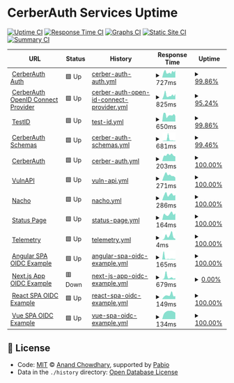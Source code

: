 # CerberAuth Services Uptime

[![Uptime CI](https://github.com/cerberauth/upptime/workflows/Uptime%20CI/badge.svg)](https://github.com/cerberauth/upptime/actions?query=workflow%3A%22Uptime+CI%22)
[![Response Time CI](https://github.com/cerberauth/upptime/workflows/Response%20Time%20CI/badge.svg)](https://github.com/cerberauth/upptime/actions?query=workflow%3A%22Response+Time+CI%22)
[![Graphs CI](https://github.com/cerberauth/upptime/workflows/Graphs%20CI/badge.svg)](https://github.com/cerberauth/upptime/actions?query=workflow%3A%22Graphs+CI%22)
[![Static Site CI](https://github.com/cerberauth/upptime/workflows/Static%20Site%20CI/badge.svg)](https://github.com/cerberauth/upptime/actions?query=workflow%3A%22Static+Site+CI%22)
[![Summary CI](https://github.com/cerberauth/upptime/workflows/Summary%20CI/badge.svg)](https://github.com/cerberauth/upptime/actions?query=workflow%3A%22Summary+CI%22)

<!--start: status pages-->
<!-- This summary is generated by Upptime (https://github.com/upptime/upptime) -->
<!-- Do not edit this manually, your changes will be overwritten -->
<!-- prettier-ignore -->
| URL | Status | History | Response Time | Uptime |
| --- | ------ | ------- | ------------- | ------ |
| <img alt="" src="https://icons.duckduckgo.com/ip3/auth.cerberauth.com.ico" height="13"> [CerberAuth Auth](https://auth.cerberauth.com/health/ready) | 🟩 Up | [cerber-auth-auth.yml](https://github.com/cerberauth/upptime/commits/HEAD/history/cerber-auth-auth.yml) | <details><summary><img alt="Response time graph" src="./graphs/cerber-auth-auth/response-time-week.png" height="20"> 727ms</summary><br><a href="https://status.cerberauth.com/history/cerber-auth-auth"><img alt="Response time 722" src="https://img.shields.io/endpoint?url=https%3A%2F%2Fraw.githubusercontent.com%2Fcerberauth%2Fupptime%2FHEAD%2Fapi%2Fcerber-auth-auth%2Fresponse-time.json"></a><br><a href="https://status.cerberauth.com/history/cerber-auth-auth"><img alt="24-hour response time 958" src="https://img.shields.io/endpoint?url=https%3A%2F%2Fraw.githubusercontent.com%2Fcerberauth%2Fupptime%2FHEAD%2Fapi%2Fcerber-auth-auth%2Fresponse-time-day.json"></a><br><a href="https://status.cerberauth.com/history/cerber-auth-auth"><img alt="7-day response time 727" src="https://img.shields.io/endpoint?url=https%3A%2F%2Fraw.githubusercontent.com%2Fcerberauth%2Fupptime%2FHEAD%2Fapi%2Fcerber-auth-auth%2Fresponse-time-week.json"></a><br><a href="https://status.cerberauth.com/history/cerber-auth-auth"><img alt="30-day response time 735" src="https://img.shields.io/endpoint?url=https%3A%2F%2Fraw.githubusercontent.com%2Fcerberauth%2Fupptime%2FHEAD%2Fapi%2Fcerber-auth-auth%2Fresponse-time-month.json"></a><br><a href="https://status.cerberauth.com/history/cerber-auth-auth"><img alt="1-year response time 722" src="https://img.shields.io/endpoint?url=https%3A%2F%2Fraw.githubusercontent.com%2Fcerberauth%2Fupptime%2FHEAD%2Fapi%2Fcerber-auth-auth%2Fresponse-time-year.json"></a></details> | <details><summary><a href="https://status.cerberauth.com/history/cerber-auth-auth">99.86%</a></summary><a href="https://status.cerberauth.com/history/cerber-auth-auth"><img alt="All-time uptime 93.83%" src="https://img.shields.io/endpoint?url=https%3A%2F%2Fraw.githubusercontent.com%2Fcerberauth%2Fupptime%2FHEAD%2Fapi%2Fcerber-auth-auth%2Fuptime.json"></a><br><a href="https://status.cerberauth.com/history/cerber-auth-auth"><img alt="24-hour uptime 100.00%" src="https://img.shields.io/endpoint?url=https%3A%2F%2Fraw.githubusercontent.com%2Fcerberauth%2Fupptime%2FHEAD%2Fapi%2Fcerber-auth-auth%2Fuptime-day.json"></a><br><a href="https://status.cerberauth.com/history/cerber-auth-auth"><img alt="7-day uptime 99.86%" src="https://img.shields.io/endpoint?url=https%3A%2F%2Fraw.githubusercontent.com%2Fcerberauth%2Fupptime%2FHEAD%2Fapi%2Fcerber-auth-auth%2Fuptime-week.json"></a><br><a href="https://status.cerberauth.com/history/cerber-auth-auth"><img alt="30-day uptime 86.50%" src="https://img.shields.io/endpoint?url=https%3A%2F%2Fraw.githubusercontent.com%2Fcerberauth%2Fupptime%2FHEAD%2Fapi%2Fcerber-auth-auth%2Fuptime-month.json"></a><br><a href="https://status.cerberauth.com/history/cerber-auth-auth"><img alt="1-year uptime 93.83%" src="https://img.shields.io/endpoint?url=https%3A%2F%2Fraw.githubusercontent.com%2Fcerberauth%2Fupptime%2FHEAD%2Fapi%2Fcerber-auth-auth%2Fuptime-year.json"></a></details>
| <img alt="" src="https://icons.duckduckgo.com/ip3/oauth.cerberauth.com.ico" height="13"> [CerberAuth OpenID Connect Provider](https://oauth.cerberauth.com/health/ready) | 🟩 Up | [cerber-auth-open-id-connect-provider.yml](https://github.com/cerberauth/upptime/commits/HEAD/history/cerber-auth-open-id-connect-provider.yml) | <details><summary><img alt="Response time graph" src="./graphs/cerber-auth-open-id-connect-provider/response-time-week.png" height="20"> 825ms</summary><br><a href="https://status.cerberauth.com/history/cerber-auth-open-id-connect-provider"><img alt="Response time 716" src="https://img.shields.io/endpoint?url=https%3A%2F%2Fraw.githubusercontent.com%2Fcerberauth%2Fupptime%2FHEAD%2Fapi%2Fcerber-auth-open-id-connect-provider%2Fresponse-time.json"></a><br><a href="https://status.cerberauth.com/history/cerber-auth-open-id-connect-provider"><img alt="24-hour response time 1056" src="https://img.shields.io/endpoint?url=https%3A%2F%2Fraw.githubusercontent.com%2Fcerberauth%2Fupptime%2FHEAD%2Fapi%2Fcerber-auth-open-id-connect-provider%2Fresponse-time-day.json"></a><br><a href="https://status.cerberauth.com/history/cerber-auth-open-id-connect-provider"><img alt="7-day response time 825" src="https://img.shields.io/endpoint?url=https%3A%2F%2Fraw.githubusercontent.com%2Fcerberauth%2Fupptime%2FHEAD%2Fapi%2Fcerber-auth-open-id-connect-provider%2Fresponse-time-week.json"></a><br><a href="https://status.cerberauth.com/history/cerber-auth-open-id-connect-provider"><img alt="30-day response time 691" src="https://img.shields.io/endpoint?url=https%3A%2F%2Fraw.githubusercontent.com%2Fcerberauth%2Fupptime%2FHEAD%2Fapi%2Fcerber-auth-open-id-connect-provider%2Fresponse-time-month.json"></a><br><a href="https://status.cerberauth.com/history/cerber-auth-open-id-connect-provider"><img alt="1-year response time 716" src="https://img.shields.io/endpoint?url=https%3A%2F%2Fraw.githubusercontent.com%2Fcerberauth%2Fupptime%2FHEAD%2Fapi%2Fcerber-auth-open-id-connect-provider%2Fresponse-time-year.json"></a></details> | <details><summary><a href="https://status.cerberauth.com/history/cerber-auth-open-id-connect-provider">95.24%</a></summary><a href="https://status.cerberauth.com/history/cerber-auth-open-id-connect-provider"><img alt="All-time uptime 94.89%" src="https://img.shields.io/endpoint?url=https%3A%2F%2Fraw.githubusercontent.com%2Fcerberauth%2Fupptime%2FHEAD%2Fapi%2Fcerber-auth-open-id-connect-provider%2Fuptime.json"></a><br><a href="https://status.cerberauth.com/history/cerber-auth-open-id-connect-provider"><img alt="24-hour uptime 100.00%" src="https://img.shields.io/endpoint?url=https%3A%2F%2Fraw.githubusercontent.com%2Fcerberauth%2Fupptime%2FHEAD%2Fapi%2Fcerber-auth-open-id-connect-provider%2Fuptime-day.json"></a><br><a href="https://status.cerberauth.com/history/cerber-auth-open-id-connect-provider"><img alt="7-day uptime 95.24%" src="https://img.shields.io/endpoint?url=https%3A%2F%2Fraw.githubusercontent.com%2Fcerberauth%2Fupptime%2FHEAD%2Fapi%2Fcerber-auth-open-id-connect-provider%2Fuptime-week.json"></a><br><a href="https://status.cerberauth.com/history/cerber-auth-open-id-connect-provider"><img alt="30-day uptime 91.51%" src="https://img.shields.io/endpoint?url=https%3A%2F%2Fraw.githubusercontent.com%2Fcerberauth%2Fupptime%2FHEAD%2Fapi%2Fcerber-auth-open-id-connect-provider%2Fuptime-month.json"></a><br><a href="https://status.cerberauth.com/history/cerber-auth-open-id-connect-provider"><img alt="1-year uptime 94.89%" src="https://img.shields.io/endpoint?url=https%3A%2F%2Fraw.githubusercontent.com%2Fcerberauth%2Fupptime%2FHEAD%2Fapi%2Fcerber-auth-open-id-connect-provider%2Fuptime-year.json"></a></details>
| <img alt="" src="https://icons.duckduckgo.com/ip3/testid.cerberauth.com.ico" height="13"> [TestID](https://testid.cerberauth.com/health/ready) | 🟩 Up | [test-id.yml](https://github.com/cerberauth/upptime/commits/HEAD/history/test-id.yml) | <details><summary><img alt="Response time graph" src="./graphs/test-id/response-time-week.png" height="20"> 650ms</summary><br><a href="https://status.cerberauth.com/history/test-id"><img alt="Response time 697" src="https://img.shields.io/endpoint?url=https%3A%2F%2Fraw.githubusercontent.com%2Fcerberauth%2Fupptime%2FHEAD%2Fapi%2Ftest-id%2Fresponse-time.json"></a><br><a href="https://status.cerberauth.com/history/test-id"><img alt="24-hour response time 559" src="https://img.shields.io/endpoint?url=https%3A%2F%2Fraw.githubusercontent.com%2Fcerberauth%2Fupptime%2FHEAD%2Fapi%2Ftest-id%2Fresponse-time-day.json"></a><br><a href="https://status.cerberauth.com/history/test-id"><img alt="7-day response time 650" src="https://img.shields.io/endpoint?url=https%3A%2F%2Fraw.githubusercontent.com%2Fcerberauth%2Fupptime%2FHEAD%2Fapi%2Ftest-id%2Fresponse-time-week.json"></a><br><a href="https://status.cerberauth.com/history/test-id"><img alt="30-day response time 652" src="https://img.shields.io/endpoint?url=https%3A%2F%2Fraw.githubusercontent.com%2Fcerberauth%2Fupptime%2FHEAD%2Fapi%2Ftest-id%2Fresponse-time-month.json"></a><br><a href="https://status.cerberauth.com/history/test-id"><img alt="1-year response time 697" src="https://img.shields.io/endpoint?url=https%3A%2F%2Fraw.githubusercontent.com%2Fcerberauth%2Fupptime%2FHEAD%2Fapi%2Ftest-id%2Fresponse-time-year.json"></a></details> | <details><summary><a href="https://status.cerberauth.com/history/test-id">99.86%</a></summary><a href="https://status.cerberauth.com/history/test-id"><img alt="All-time uptime 99.11%" src="https://img.shields.io/endpoint?url=https%3A%2F%2Fraw.githubusercontent.com%2Fcerberauth%2Fupptime%2FHEAD%2Fapi%2Ftest-id%2Fuptime.json"></a><br><a href="https://status.cerberauth.com/history/test-id"><img alt="24-hour uptime 100.00%" src="https://img.shields.io/endpoint?url=https%3A%2F%2Fraw.githubusercontent.com%2Fcerberauth%2Fupptime%2FHEAD%2Fapi%2Ftest-id%2Fuptime-day.json"></a><br><a href="https://status.cerberauth.com/history/test-id"><img alt="7-day uptime 99.86%" src="https://img.shields.io/endpoint?url=https%3A%2F%2Fraw.githubusercontent.com%2Fcerberauth%2Fupptime%2FHEAD%2Fapi%2Ftest-id%2Fuptime-week.json"></a><br><a href="https://status.cerberauth.com/history/test-id"><img alt="30-day uptime 99.90%" src="https://img.shields.io/endpoint?url=https%3A%2F%2Fraw.githubusercontent.com%2Fcerberauth%2Fupptime%2FHEAD%2Fapi%2Ftest-id%2Fuptime-month.json"></a><br><a href="https://status.cerberauth.com/history/test-id"><img alt="1-year uptime 99.11%" src="https://img.shields.io/endpoint?url=https%3A%2F%2Fraw.githubusercontent.com%2Fcerberauth%2Fupptime%2FHEAD%2Fapi%2Ftest-id%2Fuptime-year.json"></a></details>
| <img alt="" src="https://icons.duckduckgo.com/ip3/schemas.cerberauth.com.ico" height="13"> [CerberAuth Schemas](https://schemas.cerberauth.com) | 🟩 Up | [cerber-auth-schemas.yml](https://github.com/cerberauth/upptime/commits/HEAD/history/cerber-auth-schemas.yml) | <details><summary><img alt="Response time graph" src="./graphs/cerber-auth-schemas/response-time-week.png" height="20"> 681ms</summary><br><a href="https://status.cerberauth.com/history/cerber-auth-schemas"><img alt="Response time 325" src="https://img.shields.io/endpoint?url=https%3A%2F%2Fraw.githubusercontent.com%2Fcerberauth%2Fupptime%2FHEAD%2Fapi%2Fcerber-auth-schemas%2Fresponse-time.json"></a><br><a href="https://status.cerberauth.com/history/cerber-auth-schemas"><img alt="24-hour response time 731" src="https://img.shields.io/endpoint?url=https%3A%2F%2Fraw.githubusercontent.com%2Fcerberauth%2Fupptime%2FHEAD%2Fapi%2Fcerber-auth-schemas%2Fresponse-time-day.json"></a><br><a href="https://status.cerberauth.com/history/cerber-auth-schemas"><img alt="7-day response time 681" src="https://img.shields.io/endpoint?url=https%3A%2F%2Fraw.githubusercontent.com%2Fcerberauth%2Fupptime%2FHEAD%2Fapi%2Fcerber-auth-schemas%2Fresponse-time-week.json"></a><br><a href="https://status.cerberauth.com/history/cerber-auth-schemas"><img alt="30-day response time 452" src="https://img.shields.io/endpoint?url=https%3A%2F%2Fraw.githubusercontent.com%2Fcerberauth%2Fupptime%2FHEAD%2Fapi%2Fcerber-auth-schemas%2Fresponse-time-month.json"></a><br><a href="https://status.cerberauth.com/history/cerber-auth-schemas"><img alt="1-year response time 325" src="https://img.shields.io/endpoint?url=https%3A%2F%2Fraw.githubusercontent.com%2Fcerberauth%2Fupptime%2FHEAD%2Fapi%2Fcerber-auth-schemas%2Fresponse-time-year.json"></a></details> | <details><summary><a href="https://status.cerberauth.com/history/cerber-auth-schemas">99.46%</a></summary><a href="https://status.cerberauth.com/history/cerber-auth-schemas"><img alt="All-time uptime 99.97%" src="https://img.shields.io/endpoint?url=https%3A%2F%2Fraw.githubusercontent.com%2Fcerberauth%2Fupptime%2FHEAD%2Fapi%2Fcerber-auth-schemas%2Fuptime.json"></a><br><a href="https://status.cerberauth.com/history/cerber-auth-schemas"><img alt="24-hour uptime 97.51%" src="https://img.shields.io/endpoint?url=https%3A%2F%2Fraw.githubusercontent.com%2Fcerberauth%2Fupptime%2FHEAD%2Fapi%2Fcerber-auth-schemas%2Fuptime-day.json"></a><br><a href="https://status.cerberauth.com/history/cerber-auth-schemas"><img alt="7-day uptime 99.46%" src="https://img.shields.io/endpoint?url=https%3A%2F%2Fraw.githubusercontent.com%2Fcerberauth%2Fupptime%2FHEAD%2Fapi%2Fcerber-auth-schemas%2Fuptime-week.json"></a><br><a href="https://status.cerberauth.com/history/cerber-auth-schemas"><img alt="30-day uptime 99.83%" src="https://img.shields.io/endpoint?url=https%3A%2F%2Fraw.githubusercontent.com%2Fcerberauth%2Fupptime%2FHEAD%2Fapi%2Fcerber-auth-schemas%2Fuptime-month.json"></a><br><a href="https://status.cerberauth.com/history/cerber-auth-schemas"><img alt="1-year uptime 99.97%" src="https://img.shields.io/endpoint?url=https%3A%2F%2Fraw.githubusercontent.com%2Fcerberauth%2Fupptime%2FHEAD%2Fapi%2Fcerber-auth-schemas%2Fuptime-year.json"></a></details>
| <img alt="" src="https://icons.duckduckgo.com/ip3/www.cerberauth.com.ico" height="13"> [CerberAuth](https://www.cerberauth.com) | 🟩 Up | [cerber-auth.yml](https://github.com/cerberauth/upptime/commits/HEAD/history/cerber-auth.yml) | <details><summary><img alt="Response time graph" src="./graphs/cerber-auth/response-time-week.png" height="20"> 203ms</summary><br><a href="https://status.cerberauth.com/history/cerber-auth"><img alt="Response time 180" src="https://img.shields.io/endpoint?url=https%3A%2F%2Fraw.githubusercontent.com%2Fcerberauth%2Fupptime%2FHEAD%2Fapi%2Fcerber-auth%2Fresponse-time.json"></a><br><a href="https://status.cerberauth.com/history/cerber-auth"><img alt="24-hour response time 159" src="https://img.shields.io/endpoint?url=https%3A%2F%2Fraw.githubusercontent.com%2Fcerberauth%2Fupptime%2FHEAD%2Fapi%2Fcerber-auth%2Fresponse-time-day.json"></a><br><a href="https://status.cerberauth.com/history/cerber-auth"><img alt="7-day response time 203" src="https://img.shields.io/endpoint?url=https%3A%2F%2Fraw.githubusercontent.com%2Fcerberauth%2Fupptime%2FHEAD%2Fapi%2Fcerber-auth%2Fresponse-time-week.json"></a><br><a href="https://status.cerberauth.com/history/cerber-auth"><img alt="30-day response time 195" src="https://img.shields.io/endpoint?url=https%3A%2F%2Fraw.githubusercontent.com%2Fcerberauth%2Fupptime%2FHEAD%2Fapi%2Fcerber-auth%2Fresponse-time-month.json"></a><br><a href="https://status.cerberauth.com/history/cerber-auth"><img alt="1-year response time 180" src="https://img.shields.io/endpoint?url=https%3A%2F%2Fraw.githubusercontent.com%2Fcerberauth%2Fupptime%2FHEAD%2Fapi%2Fcerber-auth%2Fresponse-time-year.json"></a></details> | <details><summary><a href="https://status.cerberauth.com/history/cerber-auth">100.00%</a></summary><a href="https://status.cerberauth.com/history/cerber-auth"><img alt="All-time uptime 100.00%" src="https://img.shields.io/endpoint?url=https%3A%2F%2Fraw.githubusercontent.com%2Fcerberauth%2Fupptime%2FHEAD%2Fapi%2Fcerber-auth%2Fuptime.json"></a><br><a href="https://status.cerberauth.com/history/cerber-auth"><img alt="24-hour uptime 100.00%" src="https://img.shields.io/endpoint?url=https%3A%2F%2Fraw.githubusercontent.com%2Fcerberauth%2Fupptime%2FHEAD%2Fapi%2Fcerber-auth%2Fuptime-day.json"></a><br><a href="https://status.cerberauth.com/history/cerber-auth"><img alt="7-day uptime 100.00%" src="https://img.shields.io/endpoint?url=https%3A%2F%2Fraw.githubusercontent.com%2Fcerberauth%2Fupptime%2FHEAD%2Fapi%2Fcerber-auth%2Fuptime-week.json"></a><br><a href="https://status.cerberauth.com/history/cerber-auth"><img alt="30-day uptime 100.00%" src="https://img.shields.io/endpoint?url=https%3A%2F%2Fraw.githubusercontent.com%2Fcerberauth%2Fupptime%2FHEAD%2Fapi%2Fcerber-auth%2Fuptime-month.json"></a><br><a href="https://status.cerberauth.com/history/cerber-auth"><img alt="1-year uptime 100.00%" src="https://img.shields.io/endpoint?url=https%3A%2F%2Fraw.githubusercontent.com%2Fcerberauth%2Fupptime%2FHEAD%2Fapi%2Fcerber-auth%2Fuptime-year.json"></a></details>
| <img alt="" src="https://icons.duckduckgo.com/ip3/vulnapi.cerberauth.com.ico" height="13"> [VulnAPI](https://vulnapi.cerberauth.com) | 🟩 Up | [vuln-api.yml](https://github.com/cerberauth/upptime/commits/HEAD/history/vuln-api.yml) | <details><summary><img alt="Response time graph" src="./graphs/vuln-api/response-time-week.png" height="20"> 271ms</summary><br><a href="https://status.cerberauth.com/history/vuln-api"><img alt="Response time 380" src="https://img.shields.io/endpoint?url=https%3A%2F%2Fraw.githubusercontent.com%2Fcerberauth%2Fupptime%2FHEAD%2Fapi%2Fvuln-api%2Fresponse-time.json"></a><br><a href="https://status.cerberauth.com/history/vuln-api"><img alt="24-hour response time 156" src="https://img.shields.io/endpoint?url=https%3A%2F%2Fraw.githubusercontent.com%2Fcerberauth%2Fupptime%2FHEAD%2Fapi%2Fvuln-api%2Fresponse-time-day.json"></a><br><a href="https://status.cerberauth.com/history/vuln-api"><img alt="7-day response time 271" src="https://img.shields.io/endpoint?url=https%3A%2F%2Fraw.githubusercontent.com%2Fcerberauth%2Fupptime%2FHEAD%2Fapi%2Fvuln-api%2Fresponse-time-week.json"></a><br><a href="https://status.cerberauth.com/history/vuln-api"><img alt="30-day response time 288" src="https://img.shields.io/endpoint?url=https%3A%2F%2Fraw.githubusercontent.com%2Fcerberauth%2Fupptime%2FHEAD%2Fapi%2Fvuln-api%2Fresponse-time-month.json"></a><br><a href="https://status.cerberauth.com/history/vuln-api"><img alt="1-year response time 380" src="https://img.shields.io/endpoint?url=https%3A%2F%2Fraw.githubusercontent.com%2Fcerberauth%2Fupptime%2FHEAD%2Fapi%2Fvuln-api%2Fresponse-time-year.json"></a></details> | <details><summary><a href="https://status.cerberauth.com/history/vuln-api">100.00%</a></summary><a href="https://status.cerberauth.com/history/vuln-api"><img alt="All-time uptime 100.00%" src="https://img.shields.io/endpoint?url=https%3A%2F%2Fraw.githubusercontent.com%2Fcerberauth%2Fupptime%2FHEAD%2Fapi%2Fvuln-api%2Fuptime.json"></a><br><a href="https://status.cerberauth.com/history/vuln-api"><img alt="24-hour uptime 100.00%" src="https://img.shields.io/endpoint?url=https%3A%2F%2Fraw.githubusercontent.com%2Fcerberauth%2Fupptime%2FHEAD%2Fapi%2Fvuln-api%2Fuptime-day.json"></a><br><a href="https://status.cerberauth.com/history/vuln-api"><img alt="7-day uptime 100.00%" src="https://img.shields.io/endpoint?url=https%3A%2F%2Fraw.githubusercontent.com%2Fcerberauth%2Fupptime%2FHEAD%2Fapi%2Fvuln-api%2Fuptime-week.json"></a><br><a href="https://status.cerberauth.com/history/vuln-api"><img alt="30-day uptime 100.00%" src="https://img.shields.io/endpoint?url=https%3A%2F%2Fraw.githubusercontent.com%2Fcerberauth%2Fupptime%2FHEAD%2Fapi%2Fvuln-api%2Fuptime-month.json"></a><br><a href="https://status.cerberauth.com/history/vuln-api"><img alt="1-year uptime 100.00%" src="https://img.shields.io/endpoint?url=https%3A%2F%2Fraw.githubusercontent.com%2Fcerberauth%2Fupptime%2FHEAD%2Fapi%2Fvuln-api%2Fuptime-year.json"></a></details>
| <img alt="" src="https://icons.duckduckgo.com/ip3/nacho.cerberauth.com.ico" height="13"> [Nacho](https://nacho.cerberauth.com) | 🟩 Up | [nacho.yml](https://github.com/cerberauth/upptime/commits/HEAD/history/nacho.yml) | <details><summary><img alt="Response time graph" src="./graphs/nacho/response-time-week.png" height="20"> 286ms</summary><br><a href="https://status.cerberauth.com/history/nacho"><img alt="Response time 244" src="https://img.shields.io/endpoint?url=https%3A%2F%2Fraw.githubusercontent.com%2Fcerberauth%2Fupptime%2FHEAD%2Fapi%2Fnacho%2Fresponse-time.json"></a><br><a href="https://status.cerberauth.com/history/nacho"><img alt="24-hour response time 267" src="https://img.shields.io/endpoint?url=https%3A%2F%2Fraw.githubusercontent.com%2Fcerberauth%2Fupptime%2FHEAD%2Fapi%2Fnacho%2Fresponse-time-day.json"></a><br><a href="https://status.cerberauth.com/history/nacho"><img alt="7-day response time 286" src="https://img.shields.io/endpoint?url=https%3A%2F%2Fraw.githubusercontent.com%2Fcerberauth%2Fupptime%2FHEAD%2Fapi%2Fnacho%2Fresponse-time-week.json"></a><br><a href="https://status.cerberauth.com/history/nacho"><img alt="30-day response time 280" src="https://img.shields.io/endpoint?url=https%3A%2F%2Fraw.githubusercontent.com%2Fcerberauth%2Fupptime%2FHEAD%2Fapi%2Fnacho%2Fresponse-time-month.json"></a><br><a href="https://status.cerberauth.com/history/nacho"><img alt="1-year response time 244" src="https://img.shields.io/endpoint?url=https%3A%2F%2Fraw.githubusercontent.com%2Fcerberauth%2Fupptime%2FHEAD%2Fapi%2Fnacho%2Fresponse-time-year.json"></a></details> | <details><summary><a href="https://status.cerberauth.com/history/nacho">100.00%</a></summary><a href="https://status.cerberauth.com/history/nacho"><img alt="All-time uptime 100.00%" src="https://img.shields.io/endpoint?url=https%3A%2F%2Fraw.githubusercontent.com%2Fcerberauth%2Fupptime%2FHEAD%2Fapi%2Fnacho%2Fuptime.json"></a><br><a href="https://status.cerberauth.com/history/nacho"><img alt="24-hour uptime 100.00%" src="https://img.shields.io/endpoint?url=https%3A%2F%2Fraw.githubusercontent.com%2Fcerberauth%2Fupptime%2FHEAD%2Fapi%2Fnacho%2Fuptime-day.json"></a><br><a href="https://status.cerberauth.com/history/nacho"><img alt="7-day uptime 100.00%" src="https://img.shields.io/endpoint?url=https%3A%2F%2Fraw.githubusercontent.com%2Fcerberauth%2Fupptime%2FHEAD%2Fapi%2Fnacho%2Fuptime-week.json"></a><br><a href="https://status.cerberauth.com/history/nacho"><img alt="30-day uptime 99.97%" src="https://img.shields.io/endpoint?url=https%3A%2F%2Fraw.githubusercontent.com%2Fcerberauth%2Fupptime%2FHEAD%2Fapi%2Fnacho%2Fuptime-month.json"></a><br><a href="https://status.cerberauth.com/history/nacho"><img alt="1-year uptime 100.00%" src="https://img.shields.io/endpoint?url=https%3A%2F%2Fraw.githubusercontent.com%2Fcerberauth%2Fupptime%2FHEAD%2Fapi%2Fnacho%2Fuptime-year.json"></a></details>
| <img alt="" src="https://icons.duckduckgo.com/ip3/status.cerberauth.com.ico" height="13"> [Status Page](https://status.cerberauth.com) | 🟩 Up | [status-page.yml](https://github.com/cerberauth/upptime/commits/HEAD/history/status-page.yml) | <details><summary><img alt="Response time graph" src="./graphs/status-page/response-time-week.png" height="20"> 164ms</summary><br><a href="https://status.cerberauth.com/history/status-page"><img alt="Response time 207" src="https://img.shields.io/endpoint?url=https%3A%2F%2Fraw.githubusercontent.com%2Fcerberauth%2Fupptime%2FHEAD%2Fapi%2Fstatus-page%2Fresponse-time.json"></a><br><a href="https://status.cerberauth.com/history/status-page"><img alt="24-hour response time 182" src="https://img.shields.io/endpoint?url=https%3A%2F%2Fraw.githubusercontent.com%2Fcerberauth%2Fupptime%2FHEAD%2Fapi%2Fstatus-page%2Fresponse-time-day.json"></a><br><a href="https://status.cerberauth.com/history/status-page"><img alt="7-day response time 164" src="https://img.shields.io/endpoint?url=https%3A%2F%2Fraw.githubusercontent.com%2Fcerberauth%2Fupptime%2FHEAD%2Fapi%2Fstatus-page%2Fresponse-time-week.json"></a><br><a href="https://status.cerberauth.com/history/status-page"><img alt="30-day response time 175" src="https://img.shields.io/endpoint?url=https%3A%2F%2Fraw.githubusercontent.com%2Fcerberauth%2Fupptime%2FHEAD%2Fapi%2Fstatus-page%2Fresponse-time-month.json"></a><br><a href="https://status.cerberauth.com/history/status-page"><img alt="1-year response time 207" src="https://img.shields.io/endpoint?url=https%3A%2F%2Fraw.githubusercontent.com%2Fcerberauth%2Fupptime%2FHEAD%2Fapi%2Fstatus-page%2Fresponse-time-year.json"></a></details> | <details><summary><a href="https://status.cerberauth.com/history/status-page">100.00%</a></summary><a href="https://status.cerberauth.com/history/status-page"><img alt="All-time uptime 100.00%" src="https://img.shields.io/endpoint?url=https%3A%2F%2Fraw.githubusercontent.com%2Fcerberauth%2Fupptime%2FHEAD%2Fapi%2Fstatus-page%2Fuptime.json"></a><br><a href="https://status.cerberauth.com/history/status-page"><img alt="24-hour uptime 100.00%" src="https://img.shields.io/endpoint?url=https%3A%2F%2Fraw.githubusercontent.com%2Fcerberauth%2Fupptime%2FHEAD%2Fapi%2Fstatus-page%2Fuptime-day.json"></a><br><a href="https://status.cerberauth.com/history/status-page"><img alt="7-day uptime 100.00%" src="https://img.shields.io/endpoint?url=https%3A%2F%2Fraw.githubusercontent.com%2Fcerberauth%2Fupptime%2FHEAD%2Fapi%2Fstatus-page%2Fuptime-week.json"></a><br><a href="https://status.cerberauth.com/history/status-page"><img alt="30-day uptime 100.00%" src="https://img.shields.io/endpoint?url=https%3A%2F%2Fraw.githubusercontent.com%2Fcerberauth%2Fupptime%2FHEAD%2Fapi%2Fstatus-page%2Fuptime-month.json"></a><br><a href="https://status.cerberauth.com/history/status-page"><img alt="1-year uptime 100.00%" src="https://img.shields.io/endpoint?url=https%3A%2F%2Fraw.githubusercontent.com%2Fcerberauth%2Fupptime%2FHEAD%2Fapi%2Fstatus-page%2Fuptime-year.json"></a></details>
| <img alt="" src="https://icons.duckduckgo.com/ip3/null.ico" height="13"> [Telemetry](telemetry.cerberauth.com) | 🟩 Up | [telemetry.yml](https://github.com/cerberauth/upptime/commits/HEAD/history/telemetry.yml) | <details><summary><img alt="Response time graph" src="./graphs/telemetry/response-time-week.png" height="20"> 4ms</summary><br><a href="https://status.cerberauth.com/history/telemetry"><img alt="Response time 5" src="https://img.shields.io/endpoint?url=https%3A%2F%2Fraw.githubusercontent.com%2Fcerberauth%2Fupptime%2FHEAD%2Fapi%2Ftelemetry%2Fresponse-time.json"></a><br><a href="https://status.cerberauth.com/history/telemetry"><img alt="24-hour response time 2" src="https://img.shields.io/endpoint?url=https%3A%2F%2Fraw.githubusercontent.com%2Fcerberauth%2Fupptime%2FHEAD%2Fapi%2Ftelemetry%2Fresponse-time-day.json"></a><br><a href="https://status.cerberauth.com/history/telemetry"><img alt="7-day response time 4" src="https://img.shields.io/endpoint?url=https%3A%2F%2Fraw.githubusercontent.com%2Fcerberauth%2Fupptime%2FHEAD%2Fapi%2Ftelemetry%2Fresponse-time-week.json"></a><br><a href="https://status.cerberauth.com/history/telemetry"><img alt="30-day response time 7" src="https://img.shields.io/endpoint?url=https%3A%2F%2Fraw.githubusercontent.com%2Fcerberauth%2Fupptime%2FHEAD%2Fapi%2Ftelemetry%2Fresponse-time-month.json"></a><br><a href="https://status.cerberauth.com/history/telemetry"><img alt="1-year response time 5" src="https://img.shields.io/endpoint?url=https%3A%2F%2Fraw.githubusercontent.com%2Fcerberauth%2Fupptime%2FHEAD%2Fapi%2Ftelemetry%2Fresponse-time-year.json"></a></details> | <details><summary><a href="https://status.cerberauth.com/history/telemetry">100.00%</a></summary><a href="https://status.cerberauth.com/history/telemetry"><img alt="All-time uptime 100.00%" src="https://img.shields.io/endpoint?url=https%3A%2F%2Fraw.githubusercontent.com%2Fcerberauth%2Fupptime%2FHEAD%2Fapi%2Ftelemetry%2Fuptime.json"></a><br><a href="https://status.cerberauth.com/history/telemetry"><img alt="24-hour uptime 100.00%" src="https://img.shields.io/endpoint?url=https%3A%2F%2Fraw.githubusercontent.com%2Fcerberauth%2Fupptime%2FHEAD%2Fapi%2Ftelemetry%2Fuptime-day.json"></a><br><a href="https://status.cerberauth.com/history/telemetry"><img alt="7-day uptime 100.00%" src="https://img.shields.io/endpoint?url=https%3A%2F%2Fraw.githubusercontent.com%2Fcerberauth%2Fupptime%2FHEAD%2Fapi%2Ftelemetry%2Fuptime-week.json"></a><br><a href="https://status.cerberauth.com/history/telemetry"><img alt="30-day uptime 100.00%" src="https://img.shields.io/endpoint?url=https%3A%2F%2Fraw.githubusercontent.com%2Fcerberauth%2Fupptime%2FHEAD%2Fapi%2Ftelemetry%2Fuptime-month.json"></a><br><a href="https://status.cerberauth.com/history/telemetry"><img alt="1-year uptime 100.00%" src="https://img.shields.io/endpoint?url=https%3A%2F%2Fraw.githubusercontent.com%2Fcerberauth%2Fupptime%2FHEAD%2Fapi%2Ftelemetry%2Fuptime-year.json"></a></details>
| <img alt="" src="https://icons.duckduckgo.com/ip3/cerberauth-angular-spa-oidc.pages.dev.ico" height="13"> [Angular SPA OIDC Example](https://cerberauth-angular-spa-oidc.pages.dev) | 🟩 Up | [angular-spa-oidc-example.yml](https://github.com/cerberauth/upptime/commits/HEAD/history/angular-spa-oidc-example.yml) | <details><summary><img alt="Response time graph" src="./graphs/angular-spa-oidc-example/response-time-week.png" height="20"> 165ms</summary><br><a href="https://status.cerberauth.com/history/angular-spa-oidc-example"><img alt="Response time 182" src="https://img.shields.io/endpoint?url=https%3A%2F%2Fraw.githubusercontent.com%2Fcerberauth%2Fupptime%2FHEAD%2Fapi%2Fangular-spa-oidc-example%2Fresponse-time.json"></a><br><a href="https://status.cerberauth.com/history/angular-spa-oidc-example"><img alt="24-hour response time 185" src="https://img.shields.io/endpoint?url=https%3A%2F%2Fraw.githubusercontent.com%2Fcerberauth%2Fupptime%2FHEAD%2Fapi%2Fangular-spa-oidc-example%2Fresponse-time-day.json"></a><br><a href="https://status.cerberauth.com/history/angular-spa-oidc-example"><img alt="7-day response time 165" src="https://img.shields.io/endpoint?url=https%3A%2F%2Fraw.githubusercontent.com%2Fcerberauth%2Fupptime%2FHEAD%2Fapi%2Fangular-spa-oidc-example%2Fresponse-time-week.json"></a><br><a href="https://status.cerberauth.com/history/angular-spa-oidc-example"><img alt="30-day response time 444" src="https://img.shields.io/endpoint?url=https%3A%2F%2Fraw.githubusercontent.com%2Fcerberauth%2Fupptime%2FHEAD%2Fapi%2Fangular-spa-oidc-example%2Fresponse-time-month.json"></a><br><a href="https://status.cerberauth.com/history/angular-spa-oidc-example"><img alt="1-year response time 182" src="https://img.shields.io/endpoint?url=https%3A%2F%2Fraw.githubusercontent.com%2Fcerberauth%2Fupptime%2FHEAD%2Fapi%2Fangular-spa-oidc-example%2Fresponse-time-year.json"></a></details> | <details><summary><a href="https://status.cerberauth.com/history/angular-spa-oidc-example">100.00%</a></summary><a href="https://status.cerberauth.com/history/angular-spa-oidc-example"><img alt="All-time uptime 99.99%" src="https://img.shields.io/endpoint?url=https%3A%2F%2Fraw.githubusercontent.com%2Fcerberauth%2Fupptime%2FHEAD%2Fapi%2Fangular-spa-oidc-example%2Fuptime.json"></a><br><a href="https://status.cerberauth.com/history/angular-spa-oidc-example"><img alt="24-hour uptime 100.00%" src="https://img.shields.io/endpoint?url=https%3A%2F%2Fraw.githubusercontent.com%2Fcerberauth%2Fupptime%2FHEAD%2Fapi%2Fangular-spa-oidc-example%2Fuptime-day.json"></a><br><a href="https://status.cerberauth.com/history/angular-spa-oidc-example"><img alt="7-day uptime 100.00%" src="https://img.shields.io/endpoint?url=https%3A%2F%2Fraw.githubusercontent.com%2Fcerberauth%2Fupptime%2FHEAD%2Fapi%2Fangular-spa-oidc-example%2Fuptime-week.json"></a><br><a href="https://status.cerberauth.com/history/angular-spa-oidc-example"><img alt="30-day uptime 99.97%" src="https://img.shields.io/endpoint?url=https%3A%2F%2Fraw.githubusercontent.com%2Fcerberauth%2Fupptime%2FHEAD%2Fapi%2Fangular-spa-oidc-example%2Fuptime-month.json"></a><br><a href="https://status.cerberauth.com/history/angular-spa-oidc-example"><img alt="1-year uptime 99.99%" src="https://img.shields.io/endpoint?url=https%3A%2F%2Fraw.githubusercontent.com%2Fcerberauth%2Fupptime%2FHEAD%2Fapi%2Fangular-spa-oidc-example%2Fuptime-year.json"></a></details>
| <img alt="" src="https://icons.duckduckgo.com/ip3/cerberauth-nextjs-app-oidc.pages.dev.ico" height="13"> [Next.js App OIDC Example](https://cerberauth-nextjs-app-oidc.pages.dev) | 🟥 Down | [next-js-app-oidc-example.yml](https://github.com/cerberauth/upptime/commits/HEAD/history/next-js-app-oidc-example.yml) | <details><summary><img alt="Response time graph" src="./graphs/next-js-app-oidc-example/response-time-week.png" height="20"> 679ms</summary><br><a href="https://status.cerberauth.com/history/next-js-app-oidc-example"><img alt="Response time 278" src="https://img.shields.io/endpoint?url=https%3A%2F%2Fraw.githubusercontent.com%2Fcerberauth%2Fupptime%2FHEAD%2Fapi%2Fnext-js-app-oidc-example%2Fresponse-time.json"></a><br><a href="https://status.cerberauth.com/history/next-js-app-oidc-example"><img alt="24-hour response time 1247" src="https://img.shields.io/endpoint?url=https%3A%2F%2Fraw.githubusercontent.com%2Fcerberauth%2Fupptime%2FHEAD%2Fapi%2Fnext-js-app-oidc-example%2Fresponse-time-day.json"></a><br><a href="https://status.cerberauth.com/history/next-js-app-oidc-example"><img alt="7-day response time 679" src="https://img.shields.io/endpoint?url=https%3A%2F%2Fraw.githubusercontent.com%2Fcerberauth%2Fupptime%2FHEAD%2Fapi%2Fnext-js-app-oidc-example%2Fresponse-time-week.json"></a><br><a href="https://status.cerberauth.com/history/next-js-app-oidc-example"><img alt="30-day response time 615" src="https://img.shields.io/endpoint?url=https%3A%2F%2Fraw.githubusercontent.com%2Fcerberauth%2Fupptime%2FHEAD%2Fapi%2Fnext-js-app-oidc-example%2Fresponse-time-month.json"></a><br><a href="https://status.cerberauth.com/history/next-js-app-oidc-example"><img alt="1-year response time 278" src="https://img.shields.io/endpoint?url=https%3A%2F%2Fraw.githubusercontent.com%2Fcerberauth%2Fupptime%2FHEAD%2Fapi%2Fnext-js-app-oidc-example%2Fresponse-time-year.json"></a></details> | <details><summary><a href="https://status.cerberauth.com/history/next-js-app-oidc-example">0.00%</a></summary><a href="https://status.cerberauth.com/history/next-js-app-oidc-example"><img alt="All-time uptime 86.37%" src="https://img.shields.io/endpoint?url=https%3A%2F%2Fraw.githubusercontent.com%2Fcerberauth%2Fupptime%2FHEAD%2Fapi%2Fnext-js-app-oidc-example%2Fuptime.json"></a><br><a href="https://status.cerberauth.com/history/next-js-app-oidc-example"><img alt="24-hour uptime 0.00%" src="https://img.shields.io/endpoint?url=https%3A%2F%2Fraw.githubusercontent.com%2Fcerberauth%2Fupptime%2FHEAD%2Fapi%2Fnext-js-app-oidc-example%2Fuptime-day.json"></a><br><a href="https://status.cerberauth.com/history/next-js-app-oidc-example"><img alt="7-day uptime 0.00%" src="https://img.shields.io/endpoint?url=https%3A%2F%2Fraw.githubusercontent.com%2Fcerberauth%2Fupptime%2FHEAD%2Fapi%2Fnext-js-app-oidc-example%2Fuptime-week.json"></a><br><a href="https://status.cerberauth.com/history/next-js-app-oidc-example"><img alt="30-day uptime 14.68%" src="https://img.shields.io/endpoint?url=https%3A%2F%2Fraw.githubusercontent.com%2Fcerberauth%2Fupptime%2FHEAD%2Fapi%2Fnext-js-app-oidc-example%2Fuptime-month.json"></a><br><a href="https://status.cerberauth.com/history/next-js-app-oidc-example"><img alt="1-year uptime 86.37%" src="https://img.shields.io/endpoint?url=https%3A%2F%2Fraw.githubusercontent.com%2Fcerberauth%2Fupptime%2FHEAD%2Fapi%2Fnext-js-app-oidc-example%2Fuptime-year.json"></a></details>
| <img alt="" src="https://icons.duckduckgo.com/ip3/cerberauth-react-spa-oidc.pages.dev.ico" height="13"> [React SPA OIDC Example](https://cerberauth-react-spa-oidc.pages.dev) | 🟩 Up | [react-spa-oidc-example.yml](https://github.com/cerberauth/upptime/commits/HEAD/history/react-spa-oidc-example.yml) | <details><summary><img alt="Response time graph" src="./graphs/react-spa-oidc-example/response-time-week.png" height="20"> 149ms</summary><br><a href="https://status.cerberauth.com/history/react-spa-oidc-example"><img alt="Response time 121" src="https://img.shields.io/endpoint?url=https%3A%2F%2Fraw.githubusercontent.com%2Fcerberauth%2Fupptime%2FHEAD%2Fapi%2Freact-spa-oidc-example%2Fresponse-time.json"></a><br><a href="https://status.cerberauth.com/history/react-spa-oidc-example"><img alt="24-hour response time 118" src="https://img.shields.io/endpoint?url=https%3A%2F%2Fraw.githubusercontent.com%2Fcerberauth%2Fupptime%2FHEAD%2Fapi%2Freact-spa-oidc-example%2Fresponse-time-day.json"></a><br><a href="https://status.cerberauth.com/history/react-spa-oidc-example"><img alt="7-day response time 149" src="https://img.shields.io/endpoint?url=https%3A%2F%2Fraw.githubusercontent.com%2Fcerberauth%2Fupptime%2FHEAD%2Fapi%2Freact-spa-oidc-example%2Fresponse-time-week.json"></a><br><a href="https://status.cerberauth.com/history/react-spa-oidc-example"><img alt="30-day response time 136" src="https://img.shields.io/endpoint?url=https%3A%2F%2Fraw.githubusercontent.com%2Fcerberauth%2Fupptime%2FHEAD%2Fapi%2Freact-spa-oidc-example%2Fresponse-time-month.json"></a><br><a href="https://status.cerberauth.com/history/react-spa-oidc-example"><img alt="1-year response time 121" src="https://img.shields.io/endpoint?url=https%3A%2F%2Fraw.githubusercontent.com%2Fcerberauth%2Fupptime%2FHEAD%2Fapi%2Freact-spa-oidc-example%2Fresponse-time-year.json"></a></details> | <details><summary><a href="https://status.cerberauth.com/history/react-spa-oidc-example">100.00%</a></summary><a href="https://status.cerberauth.com/history/react-spa-oidc-example"><img alt="All-time uptime 100.00%" src="https://img.shields.io/endpoint?url=https%3A%2F%2Fraw.githubusercontent.com%2Fcerberauth%2Fupptime%2FHEAD%2Fapi%2Freact-spa-oidc-example%2Fuptime.json"></a><br><a href="https://status.cerberauth.com/history/react-spa-oidc-example"><img alt="24-hour uptime 100.00%" src="https://img.shields.io/endpoint?url=https%3A%2F%2Fraw.githubusercontent.com%2Fcerberauth%2Fupptime%2FHEAD%2Fapi%2Freact-spa-oidc-example%2Fuptime-day.json"></a><br><a href="https://status.cerberauth.com/history/react-spa-oidc-example"><img alt="7-day uptime 100.00%" src="https://img.shields.io/endpoint?url=https%3A%2F%2Fraw.githubusercontent.com%2Fcerberauth%2Fupptime%2FHEAD%2Fapi%2Freact-spa-oidc-example%2Fuptime-week.json"></a><br><a href="https://status.cerberauth.com/history/react-spa-oidc-example"><img alt="30-day uptime 100.00%" src="https://img.shields.io/endpoint?url=https%3A%2F%2Fraw.githubusercontent.com%2Fcerberauth%2Fupptime%2FHEAD%2Fapi%2Freact-spa-oidc-example%2Fuptime-month.json"></a><br><a href="https://status.cerberauth.com/history/react-spa-oidc-example"><img alt="1-year uptime 100.00%" src="https://img.shields.io/endpoint?url=https%3A%2F%2Fraw.githubusercontent.com%2Fcerberauth%2Fupptime%2FHEAD%2Fapi%2Freact-spa-oidc-example%2Fuptime-year.json"></a></details>
| <img alt="" src="https://icons.duckduckgo.com/ip3/cerberauth-vue-spa-oidc.pages.dev.ico" height="13"> [Vue SPA OIDC Example](https://cerberauth-vue-spa-oidc.pages.dev) | 🟩 Up | [vue-spa-oidc-example.yml](https://github.com/cerberauth/upptime/commits/HEAD/history/vue-spa-oidc-example.yml) | <details><summary><img alt="Response time graph" src="./graphs/vue-spa-oidc-example/response-time-week.png" height="20"> 134ms</summary><br><a href="https://status.cerberauth.com/history/vue-spa-oidc-example"><img alt="Response time 119" src="https://img.shields.io/endpoint?url=https%3A%2F%2Fraw.githubusercontent.com%2Fcerberauth%2Fupptime%2FHEAD%2Fapi%2Fvue-spa-oidc-example%2Fresponse-time.json"></a><br><a href="https://status.cerberauth.com/history/vue-spa-oidc-example"><img alt="24-hour response time 116" src="https://img.shields.io/endpoint?url=https%3A%2F%2Fraw.githubusercontent.com%2Fcerberauth%2Fupptime%2FHEAD%2Fapi%2Fvue-spa-oidc-example%2Fresponse-time-day.json"></a><br><a href="https://status.cerberauth.com/history/vue-spa-oidc-example"><img alt="7-day response time 134" src="https://img.shields.io/endpoint?url=https%3A%2F%2Fraw.githubusercontent.com%2Fcerberauth%2Fupptime%2FHEAD%2Fapi%2Fvue-spa-oidc-example%2Fresponse-time-week.json"></a><br><a href="https://status.cerberauth.com/history/vue-spa-oidc-example"><img alt="30-day response time 136" src="https://img.shields.io/endpoint?url=https%3A%2F%2Fraw.githubusercontent.com%2Fcerberauth%2Fupptime%2FHEAD%2Fapi%2Fvue-spa-oidc-example%2Fresponse-time-month.json"></a><br><a href="https://status.cerberauth.com/history/vue-spa-oidc-example"><img alt="1-year response time 119" src="https://img.shields.io/endpoint?url=https%3A%2F%2Fraw.githubusercontent.com%2Fcerberauth%2Fupptime%2FHEAD%2Fapi%2Fvue-spa-oidc-example%2Fresponse-time-year.json"></a></details> | <details><summary><a href="https://status.cerberauth.com/history/vue-spa-oidc-example">100.00%</a></summary><a href="https://status.cerberauth.com/history/vue-spa-oidc-example"><img alt="All-time uptime 100.00%" src="https://img.shields.io/endpoint?url=https%3A%2F%2Fraw.githubusercontent.com%2Fcerberauth%2Fupptime%2FHEAD%2Fapi%2Fvue-spa-oidc-example%2Fuptime.json"></a><br><a href="https://status.cerberauth.com/history/vue-spa-oidc-example"><img alt="24-hour uptime 100.00%" src="https://img.shields.io/endpoint?url=https%3A%2F%2Fraw.githubusercontent.com%2Fcerberauth%2Fupptime%2FHEAD%2Fapi%2Fvue-spa-oidc-example%2Fuptime-day.json"></a><br><a href="https://status.cerberauth.com/history/vue-spa-oidc-example"><img alt="7-day uptime 100.00%" src="https://img.shields.io/endpoint?url=https%3A%2F%2Fraw.githubusercontent.com%2Fcerberauth%2Fupptime%2FHEAD%2Fapi%2Fvue-spa-oidc-example%2Fuptime-week.json"></a><br><a href="https://status.cerberauth.com/history/vue-spa-oidc-example"><img alt="30-day uptime 100.00%" src="https://img.shields.io/endpoint?url=https%3A%2F%2Fraw.githubusercontent.com%2Fcerberauth%2Fupptime%2FHEAD%2Fapi%2Fvue-spa-oidc-example%2Fuptime-month.json"></a><br><a href="https://status.cerberauth.com/history/vue-spa-oidc-example"><img alt="1-year uptime 100.00%" src="https://img.shields.io/endpoint?url=https%3A%2F%2Fraw.githubusercontent.com%2Fcerberauth%2Fupptime%2FHEAD%2Fapi%2Fvue-spa-oidc-example%2Fuptime-year.json"></a></details>

<!--end: status pages-->

## 📄 License

- Code: [MIT](./LICENSE) © [Anand Chowdhary](https://anandchowdhary.com), supported by [Pabio](https://pabio.com)
- Data in the `./history` directory: [Open Database License](https://opendatacommons.org/licenses/odbl/1-0/)
